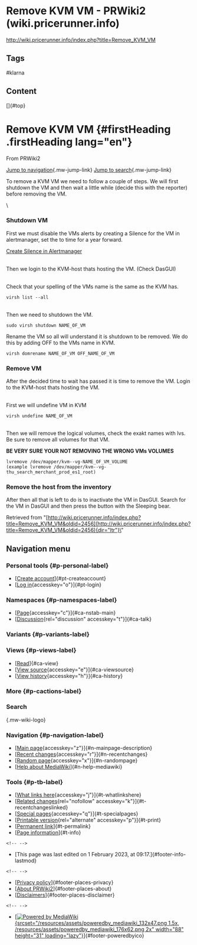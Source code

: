 # Remove KVM VM - PRWiki2 (wiki.pricerunner.info)

<http://wiki.pricerunner.info/index.php?title=Remove_KVM_VM>

## Tags

#klarna

## Content

[]{#top}

# Remove KVM VM {#firstHeading .firstHeading lang="en"}

From PRWiki2

[Jump to navigation](#mw-head){.mw-jump-link}
[Jump to search](#searchInput){.mw-jump-link}

To remove a KVM VM we need to follow a couple of steps. We will first shutdown the VM and then wait a little while (decide this with the reporter) before removing the VM.

\

### Shutdown VM

First we must disable the VMs alerts by creating a Silence for the VM in alertmanager, set the to time for a year forward.

[Create Silence in Alertmanager](/index.php?title=Create_Silence_in_Alertmanager "Create Silence in Alertmanager")

\
Then we login to the KVM-host thats hosting the VM. (Check DasGUI)

\
Check that your spelling of the VMs name is the same as the KVM has.

    virsh list --all

\
Then we need to shutdown the VM.

    sudo virsh shutdown NAME_OF_VM

Rename the VM so all will understand it is shutdown to be removed. We do this by adding OFF to the VMs name in KVM.

    virsh domrename NAME_OF_VM OFF_NAME_OF_VM

### Remove VM

After the decided time to wait has passed it is time to remove the VM.
Login to the KVM-host thats hosting the VM.

\
First we will undefine VM in KVM

    virsh undefine NAME_OF_VM

\
Then we will remove the logical volumes, check the exakt names with lvs. Be sure to remove all volumes for that VM.

**BE VERY SURE YOUR NOT REMOVING THE WRONG VMs VOLUMES**

    lvremove /dev/mapper/kvm--vg-NAME_OF_VM_VOLUME
    (example lvremove /dev/mapper/kvm--vg-thu_search_merchant_prod_es1_root)

### Remove the host from the inventory

After then all that is left to do is to inactivate the VM in DasGUI.
Search for the VM in DasGUI and then press the button with the Sleeping bear.

Retrieved from \"[http://wiki.pricerunner.info/index.php?title=Remove_KVM_VM&oldid=2456](http://wiki.pricerunner.info/index.php?title=Remove_KVM_VM&oldid=2456){dir="ltr"}\"

## Navigation menu

### Personal tools {#p-personal-label}

-   [[Create account](/index.php?title=Special:CreateAccount&returnto=Remove+KVM+VM "You are encouraged to create an account and log in; however, it is not mandatory")]{#pt-createaccount}
-   [[Log in](/index.php?title=Special:UserLogin&returnto=Remove+KVM+VM "You are encouraged to log in; however, it is not mandatory [o]"){accesskey="o"}]{#pt-login}

### Namespaces {#p-namespaces-label}

-   [[Page](/index.php?title=Remove_KVM_VM "View the content page [c]"){accesskey="c"}]{#ca-nstab-main}
-   [[Discussion](/index.php?title=Talk:Remove_KVM_VM&action=edit&redlink=1 "Discussion about the content page (page does not exist) [t]"){rel="discussion" accesskey="t"}]{#ca-talk}

### Variants {#p-variants-label}

### Views {#p-views-label}

-   [[Read](/index.php?title=Remove_KVM_VM)]{#ca-view}
-   [[View source](/index.php?title=Remove_KVM_VM&action=edit "This page is protected.
    You can view its source [e]"){accesskey="e"}]{#ca-viewsource}
-   [[View history](/index.php?title=Remove_KVM_VM&action=history "Past revisions of this page [h]"){accesskey="h"}]{#ca-history}

### More {#p-cactions-label}

### Search

[](/index.php?title=Main_Page "Visit the main page"){.mw-wiki-logo}

### Navigation {#p-navigation-label}

-   [[Main page](/index.php?title=Main_Page "Visit the main page [z]"){accesskey="z"}]{#n-mainpage-description}
-   [[Recent changes](/index.php?title=Special:RecentChanges "A list of recent changes in the wiki [r]"){accesskey="r"}]{#n-recentchanges}
-   [[Random page](/index.php?title=Special:Random "Load a random page [x]"){accesskey="x"}]{#n-randompage}
-   [[Help about MediaWiki](https://www.mediawiki.org/wiki/Special:MyLanguage/Help:Contents)]{#n-help-mediawiki}

### Tools {#p-tb-label}

-   [[What links here](/index.php?title=Special:WhatLinksHere/Remove_KVM_VM "A list of all wiki pages that link here [j]"){accesskey="j"}]{#t-whatlinkshere}
-   [[Related changes](/index.php?title=Special:RecentChangesLinked/Remove_KVM_VM "Recent changes in pages linked from this page [k]"){rel="nofollow" accesskey="k"}]{#t-recentchangeslinked}
-   [[Special pages](/index.php?title=Special:SpecialPages "A list of all special pages [q]"){accesskey="q"}]{#t-specialpages}
-   [[Printable version](javascript:print(); "Printable version of this page [p]"){rel="alternate" accesskey="p"}]{#t-print}
-   [[Permanent link](/index.php?title=Remove_KVM_VM&oldid=2456 "Permanent link to this revision of the page")]{#t-permalink}
-   [[Page information](/index.php?title=Remove_KVM_VM&action=info "More information about this page")]{#t-info}

```{=html}
<!-- -->
```
-   [This page was last edited on 1 February 2023, at 09:17.]{#footer-info-lastmod}

```{=html}
<!-- -->
```
-   [[Privacy policy](/index.php?title=PRWiki2:Privacy_policy "PRWiki2:Privacy policy")]{#footer-places-privacy}
-   [[About PRWiki2](/index.php?title=PRWiki2:About "PRWiki2:About")]{#footer-places-about}
-   [[Disclaimers](/index.php?title=PRWiki2:General_disclaimer "PRWiki2:General disclaimer")]{#footer-places-disclaimer}

```{=html}
<!-- -->
```
-   [[![Powered by MediaWiki](/resources/assets/poweredby_mediawiki_88x31.png){srcset="/resources/assets/poweredby_mediawiki_132x47.png 1.5x, /resources/assets/poweredby_mediawiki_176x62.png 2x" width="88" height="31" loading="lazy"}](https://www.mediawiki.org/)]{#footer-poweredbyico}
